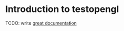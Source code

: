 # Introduction to testopengl

TODO: write [great documentation](http://jacobian.org/writing/great-documentation/what-to-write/)
